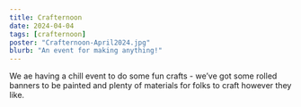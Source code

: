 ```yaml
---
title: Crafternoon
date: 2024-04-04
tags: [crafternoon]
poster: "Crafternoon-April2024.jpg"
blurb: "An event for making anything!"
---
```


We ae having a chill event to do some fun crafts - we’ve got some rolled banners to be painted and plenty of materials for folks to craft however they like.